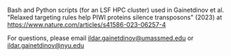 Bash and Python scripts (for an LSF HPC cluster) used in Gainetdinov et al. "Relaxed targeting rules help PIWI proteins silence transposons" (2023) at https://www.nature.com/articles/s41586-023-06257-4

For questions, please email ildar.gainetdinov@umassmed.edu or ildar.gainetdinov@nyu.edu
